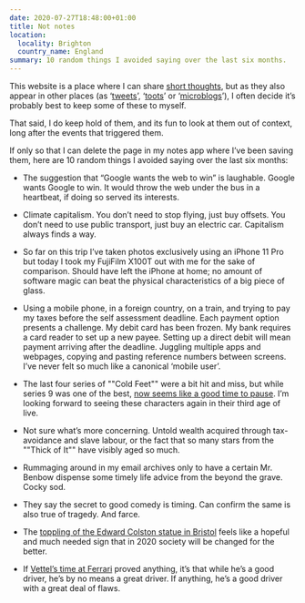 ```yaml
---
date: 2020-07-27T18:48:00+01:00
title: Not notes
location:
  locality: Brighton
  country_name: England
summary: 10 random things I avoided saying over the last six months.
---
```


This website is a place where I can share [short thoughts][1], but as they also appear in other places (as ‘[tweets][2]’, ‘[toots][3]’ or ‘[microblogs][4]’), I often decide it’s probably best to keep some of these to myself.

That said, I do keep hold of them, and its fun to look at them out of context, long after the events that triggered them.

If only so that I can delete the page in my notes app where I’ve been saving them, here are 10 random things I avoided saying over the last six months:

- The suggestion that “Google wants the web to win” is laughable. Google wants Google to win. It would throw the web under the bus in a heartbeat, if doing so served its interests.

- Climate capitalism. You don’t need to stop flying, just buy offsets. You don’t need to use public transport, just buy an electric car. Capitalism always finds a way.

- So far on this trip I’ve taken photos exclusively using an iPhone 11 Pro but today I took my FujiFilm X100T out with me for the sake of comparison. Should have left the iPhone at home; no amount of software magic can beat the physical characteristics of a big piece of glass.

- Using a mobile phone, in a foreign country, on a train, and trying to pay my taxes before the self assessment deadline. Each payment option presents a challenge. My debit card has been frozen. My bank requires a card reader to set up a new payee. Setting up a direct debit will mean payment arriving after the deadline. Juggling multiple apps and webpages, copying and pasting reference numbers between screens. I’ve never felt so much like a canonical ‘mobile user’.

- The last four series of ""Cold Feet"" were a bit hit and miss, but while series 9 was one of the best, [now seems like a good time to pause][5]. I’m looking forward to seeing these characters again in their third age of live.

- Not sure what’s more concerning. Untold wealth acquired through tax-avoidance and slave labour, or the fact that so many stars from the ""Thick of It"" have visibly aged so much.

- Rummaging around in my email archives only to have a certain Mr. Benbow dispense some timely life advice from the beyond the grave. Cocky sod.

- They say the secret to good comedy is timing. Can confirm the same is also true of tragedy. And farce.

- The [toppling of the Edward Colston statue in Bristol][6] feels like a hopeful and much needed sign that in 2020 society will be changed for the better.

- If [Vettel’s time at Ferrari][7] proved anything, it’s that while he’s a good driver, he’s by no means a great driver. If anything, he’s a good driver with a great deal of flaws.

[1]: /notes/
[2]: https://twitter.com/paulrobertlloyd
[3]: https://mastodon.social/@paulrobertlloyd
[4]: https://micro.blog/paulrobertlloyd
[5]: https://twitter.com/ColdFeetTV/status/1229525833083211776
[6]: https://www.theguardian.com/uk-news/2020/jun/07/blm-protesters-topple-statue-of-bristol-slave-trader-edward-colston
[7]: https://www.bbc.co.uk/sport/formula1/52612216
